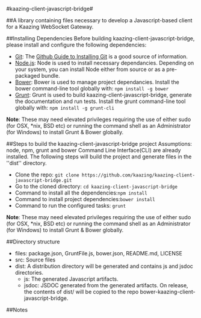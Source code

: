 #kaazing-client-javascript-bridge#

##A library containing files necessary to develop a Javascript-based client for a Kaazing WebSocket Gateway.

##Installing Dependencies
Before building kaazing-client-javascript-bridge, please install and configure the following dependencies:

* [Git](http://git-scm.com/): The [Github Guide to Installing Git](https://help.github.com/articles/set-up-git) is a good source of information.
* [Node.js](http://nodejs.org/): Node is used to install necessary dependancies. Depending on your system, you can install Node either from source or as a pre-packaged bundle.
* [Bower](http://bower.io/): Bower is used to manage project dependancies. Install the bower command-line tool globally with:  ```npm install -g bower```
* [Grunt](http://gruntjs.com/): Grunt is used to build kaazing-client-javascript-bridge, generate the documentation and run tests. Install the grunt command-line tool globally with: ```npm install -g grunt-cli```

**Note**: These may need elevated privileges requiring the use of either sudo (for OSX, *nix, BSD etc) or running the command shell as an Administrator (for Windows) to install Grunt & Bower globally.


##Steps to build the kaazing-client-javascript-bridge project
Assumptions: node, npm, grunt and bower Command Line Interface(CLI) are already installed. The following steps will build the project and generate files in the ''dist'' directory.

* Clone the repo: ```git clone https://github.com/kaazing/kaazing-client-javascript-bridge.git```
* Go to the cloned directory: ```cd kaazing-client-javascript-bridge```
* Command to install all the dependencies:```npm install```
* Command to install project dependencies:```bower install```
* Command to run the configured tasks: ```grunt```

**Note**: These may need elevated privileges requiring the use of either sudo (for OSX, *nix, BSD etc) or running the command shell as an Administrator (for Windows) to install Grunt & Bower globally.


##Directory structure
* files: package.json, GruntFile.js, bower.json, README.md, LICENSE
* src: Source files
* dist: A distribution directory will be generated and contains js and jsdoc directories.
    * js: The generated Javascript artifacts.
    * jsdoc: JSDOC generated from the generated artifacts.
  On release, the contents of dist/ will be copied to the repo bower-kaazing-client-javascript-bridge.

##Notes
